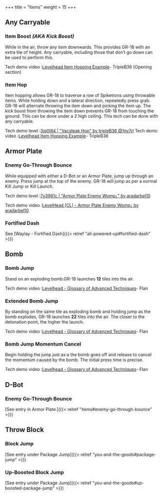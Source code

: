 +++
title = "Items"
weight = 15
+++

## Any Carryable

### Item Boost _(AKA Kick Boost)_
While in the air, throw any item downwards. This provides GR-18 with an extra tile of height. Any carryable, including those that don’t go down can be used to perform this.

Tech demo video :[Levelhead Item Hopping Example](https://www.youtube.com/watch?v=MXkydn-30Yg)- TripleB36 (Opening section)

### Item Hop
Item hopping allows GR-18 to traverse a row of Spiketrons using throwable items. While holding down and a lateral direction, repeatedly press grab. GR-18 will alternate throwing the item down and picking the item up. The kick boost from throwing the item down prevents GR-18 from touching the ground. This can be done under a 2 high ceiling. This tech can be done with any carryable.

Tech demo level :[3jq0l84 | "Vacsteak Hop" by tripleB36 @1nv7rl](https://lvlhd.co/+3jq0l84)
Tech demo video :[Levelhead Item Hopping Example](https://www.youtube.com/watch?v=MXkydn-30Yg)- TripleB36

## Armor Plate

### Enemy Go-Through Bounce
While equipped with either a D-Bot or an Armor Plate, jump up through an enemy. Press jump at the top of the enemy. GR-18 will jump as per a normal Kill Jump or Kill Launch.

Tech demo level :[7v3961c | "Armor Plate Enemy Womp¿" by aradarbel10](https://levelhead.io/+7v3961c)

Tech demo video :[LevelHead [CL] - Armor Plate Enemy Womp¿ by aradarbel10](https://www.youtube.com/watch?v=XEjU9aSQN2I)

### Fortified Dash

See [Waylay - Fortified Dash]({{< relref "all-powered-up#fortified-dash" >}})

## Bomb

### Bomb Jump
Stand on an exploding bomb.GR-18 launches **12** tiles into the air.

Tech demo video :[Levelhead - Glossary of Advanced Techniques](https://youtu.be/m1AH-9Dm4gk?t=43)- Flan

### Extended Bomb Jump
By standing on the same tile as exploding bomb and holding jump as the bomb explodes, GR-18 launches **22** tiles into the air. The closer to the detonation point, the higher the launch.

Tech demo video :[Levelhead - Glossary of Advanced Techniques](https://youtu.be/m1AH-9Dm4gk?t=50)- Flan

### Bomb Jump Momentum Cancel
Begin holding the jump just as a the bomb goes off and release to cancel the momentum caused by the bomb. The initial press time is precise.

Tech demo video :[Levelhead - Glossary of Advanced Techniques](https://youtu.be/m1AH-9Dm4gk?t=61)- Flan

## D-Bot

### Enemy Go-Through Bounce

[See entry in Armor Plate.]({{< relref "items#enemy-go-through-bounce" >}})

## Throw Block

### Block Jump

[See entry under Package Jump]({{< relref "you-and-the-goods#package-jump" >}})

### Up-Boosted Block Jump

[See entry under Package Jump]({{< relref "you-and-the-goods#up-boosted-package-jump" >}})
